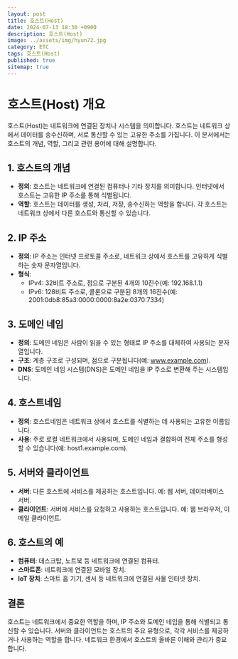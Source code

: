 ```yaml
---
layout: post
title: 호스트(Host)
date: 2024-07-13 18:30 +0900
description: 호스트(Host)
image: ../assets/img/hyun72.jpg
category: ETC
tags: 호스트(Host)
published: true
sitemap: true
---
```



# 호스트(Host) 개요

호스트(Host)는 네트워크에 연결된 장치나 시스템을 의미합니다. 호스트는 네트워크 상에서 데이터를 송수신하며, 서로 통신할 수 있는 고유한 주소를 가집니다. 이 문서에서는 호스트의 개념, 역할, 그리고 관련 용어에 대해 설명합니다.

## 1. 호스트의 개념

- **정의**: 호스트는 네트워크에 연결된 컴퓨터나 기타 장치를 의미합니다. 인터넷에서 호스트는 고유한 IP 주소를 통해 식별됩니다.
- **역할**: 호스트는 데이터를 생성, 처리, 저장, 송수신하는 역할을 합니다. 각 호스트는 네트워크 상에서 다른 호스트와 통신할 수 있습니다.

## 2. IP 주소

- **정의**: IP 주소는 인터넷 프로토콜 주소로, 네트워크 상에서 호스트를 고유하게 식별하는 숫자 문자열입니다.
- **형식**:
    - IPv4: 32비트 주소로, 점으로 구분된 4개의 10진수(예: 192.168.1.1)
    - IPv6: 128비트 주소로, 콜론으로 구분된 8개의 16진수(예: 2001:0db8:85a3:0000:0000:8a2e:0370:7334)

## 3. 도메인 네임

- **정의**: 도메인 네임은 사람이 읽을 수 있는 형태로 IP 주소를 대체하여 사용되는 문자열입니다.
- **구조**: 계층 구조로 구성되며, 점으로 구분됩니다(예: www.example.com).
- **DNS**: 도메인 네임 시스템(DNS)은 도메인 네임을 IP 주소로 변환해 주는 시스템입니다.

## 4. 호스트네임

- **정의**: 호스트네임은 네트워크 상에서 호스트를 식별하는 데 사용되는 고유한 이름입니다.
- **사용**: 주로 로컬 네트워크에서 사용되며, 도메인 네임과 결합하여 전체 주소를 형성할 수 있습니다(예: host1.example.com).

## 5. 서버와 클라이언트

- **서버**: 다른 호스트에 서비스를 제공하는 호스트입니다. 예: 웹 서버, 데이터베이스 서버.
- **클라이언트**: 서버에 서비스를 요청하고 사용하는 호스트입니다. 예: 웹 브라우저, 이메일 클라이언트.

## 6. 호스트의 예

- **컴퓨터**: 데스크탑, 노트북 등 네트워크에 연결된 컴퓨터.
- **스마트폰**: 네트워크에 연결된 모바일 장치.
- **IoT 장치**: 스마트 홈 기기, 센서 등 네트워크에 연결된 사물 인터넷 장치.

## 결론

호스트는 네트워크에서 중요한 역할을 하며, IP 주소와 도메인 네임을 통해 식별되고 통신할 수 있습니다. 서버와 클라이언트는 호스트의 주요 유형으로, 각각 서비스를 제공하거나 사용하는 역할을 합니다. 네트워크 환경에서 호스트의 올바른 이해와 관리가 중요합니다.
